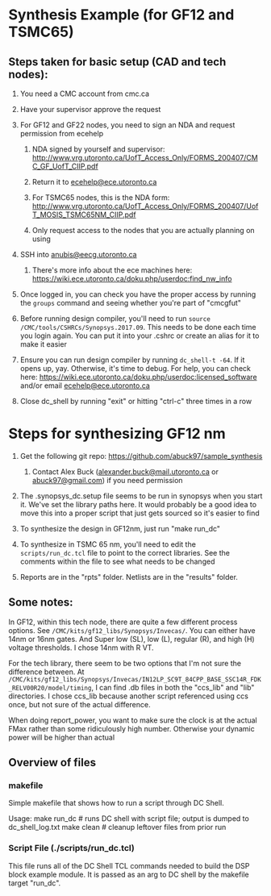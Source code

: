 # Synthesis Example (for GF12 and TSMC65)

## Steps taken for basic setup (CAD and tech nodes): 

1. You need a CMC account from cmc.ca 

2. Have your supervisor approve the request 

3. For GF12 and GF22 nodes, you need to sign an NDA and request permission from ecehelp 

    1. NDA signed by yourself and supervisor: http://www.vrg.utoronto.ca/UofT_Access_Only/FORMS_200407/CMC_GF_UofT_CIIP.pdf 

    2. Return it to ecehelp@ece.utoronto.ca 

    3. For TSMC65 nodes, this is the NDA form: http://www.vrg.utoronto.ca/UofT_Access_Only/FORMS_200407/UofT_MOSIS_TSMC65NM_CIIP.pdf 

    4. Only request access to the nodes that you are actually planning on using 

4. SSH into anubis@eecg.utoronto.ca 

    1. There's more info about the ece machines here: https://wiki.ece.utoronto.ca/doku.php/userdoc:find_nw_info 

5. Once logged in, you can check you have the proper access by running the `groups` command and seeing whether you're part of "cmcgfut" 

6. Before running design compiler, you'll need to run `source /CMC/tools/CSHRCs/Synopsys.2017.09`. This needs to be done each time you login again. You can put it into your .cshrc or create an alias for it to make it easier 

7. Ensure you can run design compiler by running `dc_shell-t -64`. If it opens up, yay. Otherwise, it's time to debug. For help, you can check here: https://wiki.ece.utoronto.ca/doku.php/userdoc:licensed_software and/or email ecehelp@ece.utoronto.ca 

8. Close dc_shell by running "exit" or hitting "ctrl-c" three times in a row 

 

# Steps for synthesizing GF12 nm 

1. Get the following git repo: https://github.com/abuck97/sample_synthesis 

    1. Contact Alex Buck (alexander.buck@mail.utoronto.ca or abuck97@gmail.com) if you need permission  

2. The .synopsys_dc.setup file seems to be run in synopsys when you start it. We've set the library paths here. It would probably be a good idea to move this into a proper script that just gets sourced so it's easier to find 

3. To synthesize the design in GF12nm, just run "make run_dc" 

4. To synthesize in TSMC 65 nm, you'll need to edit the `scripts/run_dc.tcl` file to point to the correct libraries. See the comments within the file to see what needs to be changed

5. Reports are in the "rpts" folder. Netlists are in the "results" folder. 

 

## Some notes:  

In GF12, within this tech node, there are quite a few different process options. See `/CMC/kits/gf12_libs/Synopsys/Invecas/`. You can either have 14nm or 16nm gates. And Super low (SL), low (L), regular (R), and high (H) voltage thresholds. I chose 14nm with R VT. 

For the tech library, there seem to be two options that I'm not sure the difference between. At `/CMC/kits/gf12_libs/Synopsys/Invecas/IN12LP_SC9T_84CPP_BASE_SSC14R_FDK_RELV00R20/model/timing`, I can find .db files in both the "ccs_lib" and "lib" directories. I chose ccs_lib because another script referenced using ccs once, but not sure of the actual difference. 

When doing report_power, you want to make sure the clock is at the actual FMax rather than some ridiculously high number. Otherwise your dynamic power will be higher than actual 


## Overview of files
### makefile
Simple makefile that shows how to run a script through DC Shell. 

Usage:
make run_dc # runs DC shell with script file; output is dumped to dc_shell_log.txt
make clean  # cleanup leftover files from prior run 


### Script File (./scripts/run_dc.tcl)
This file runs all of the DC Shell TCL commands needed to build the DSP block
example module. It is passed as an arg to DC shell by the makefile target
"run_dc".
